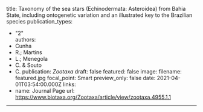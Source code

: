 title: Taxonomy of the sea stars (Echinodermata: Asteroidea) from Bahia State,
including ontogenetic variation and an illustrated key to the Brazilian species
publication_types:
  - "2"  
authors:
  - Cunha 
  - R.; Martins
  - L.; Menegola
  - C. & Souto
  - C. 
publication: _Zootaxa_
draft: false
featured: false
image:
  filename: featured.jpg
  focal_point: Smart
  preview_only: false
date: 2021-04-01T03:54:00.000Z
links:
  - name: Journal Page
    url: https://www.biotaxa.org/Zootaxa/article/view/zootaxa.4955.1.1
---
